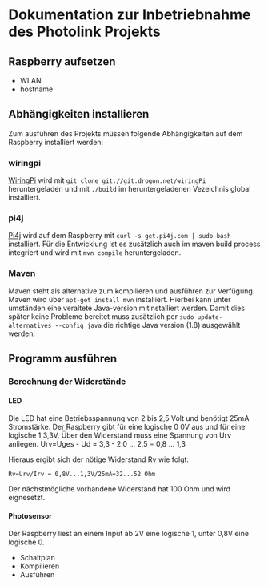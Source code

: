 # Dokumentation zur Inbetriebnahme des Photolink Projekts

## Raspberry aufsetzen

* WLAN
* hostname

## Abhängigkeiten installieren

Zum ausführen des Projekts müssen folgende Abhängigkeiten auf dem Raspberry installiert werden:

### wiringpi

[WiringPi](http://wiringpi.com) wird mit `git clone git://git.drogon.net/wiringPi` heruntergeladen
und mit `./build` im heruntergeladenen Vezeichnis global installiert.

### pi4j

[Pi4j](http://pi4j.com) wird auf dem Raspberry mit `curl -s get.pi4j.com | sudo bash` installiert.
Für die Entwicklung ist es zusätzlich auch im maven build process integriert und wird mit `mvn compile` heruntergeladen.

### Maven

Maven steht als alternative zum kompilieren und ausführen zur Verfügung.
Maven wird über `apt-get install mvn` installiert.
Hierbei kann unter umständen eine veraltete Java-version mitinstalliert werden.
Damit dies später keine Probleme bereitet muss zusätzlich per `sudo update-alternatives --config java`
die richtige Java version (1.8) ausgewählt werden.

## Programm ausführen

### Berechnung der Widerstände

#### LED

Die LED hat eine Betriebsspannung von 2 bis 2,5 Volt und benötigt 25mA Stromstärke.
Der Raspberry gibt für eine logische 0 0V aus und für eine logische 1 3,3V.
Über den Widerstand muss eine Spannung von Urv anliegen.
    Urv=Uges - Ud = 3,3 - 2.0 ... 2,5 = 0,8 ... 1,3

Hieraus ergibt sich der nötige Widerstand Rv wie folgt:

    Rv=Urv/Irv = 0,8V...1,3V/25mA=32...52 Ohm 

Der nächstmögliche vorhandene Widerstand hat 100 Ohm und wird eignesetzt.

#### Photosensor

Der Raspberry liest an einem Input ab 2V eine logische 1, unter 0,8V eine logische 0.




* Schaltplan
* Kompilieren
* Ausführen
